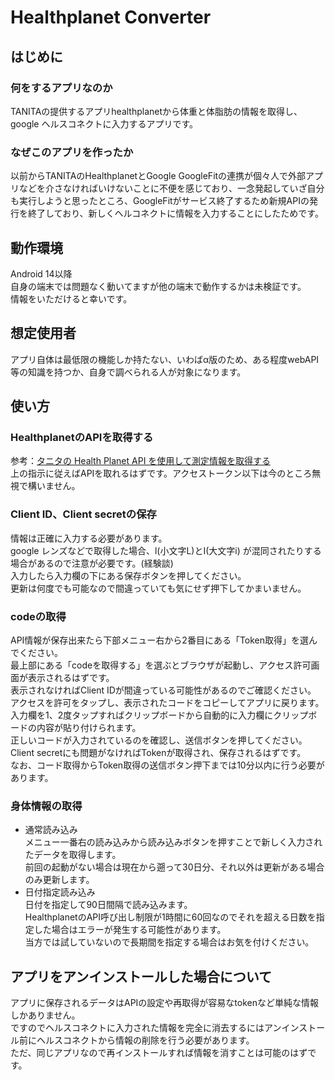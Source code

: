 # Healthplanet Converter

## はじめに

### 何をするアプリなのか

TANITAの提供するアプリhealthplanetから体重と体脂肪の情報を取得し、google ヘルスコネクトに入力するアプリです。

### なぜこのアプリを作ったか

以前からTANITAのHealthplanetとGoogle
GoogleFitの連携が個々人で外部アプリなどを介さなければいけないことに不便を感じており、一念発起していざ自分も実行しようと思ったところ、GoogleFitがサービス終了するため新規APIの発行を終了しており、新しくヘルコネクトに情報を入力することにしたためです。

## 動作環境

Android 14以降<br>
自身の端末では問題なく動いてますが他の端末で動作するかは未検証です。<br>
情報をいただけると幸いです。

## 想定使用者

アプリ自体は最低限の機能しか持たない、いわばα版のため、ある程度webAPI等の知識を持つか、自身で調べられる人が対象になります。

## 使い方

### HealthplanetのAPIを取得する

参考：[タニタの Health Planet API を使用して測定情報を取得する](https://zenn.dev/kou_pg_0131/articles/tanita-health-planet-api)<br>
上の指示に従えばAPIを取れるはずです。アクセストークン以下は今のところ無視で構いません。

### Client ID、Client secretの保存

情報は正確に入力する必要があります。<br>
google レンズなどで取得した場合、l(小文字L)とI(大文字i)
が混同されたりする場合があるので注意が必要です。(経験談)<br>
入力したら入力欄の下にある保存ボタンを押してください。<br>
更新は何度でも可能なので間違っていても気にせず押下してかまいません。

### codeの取得

API情報が保存出来たら下部メニュー右から2番目にある「Token取得」を選んでください。<br>
最上部にある「codeを取得する」を選ぶとブラウザが起動し、アクセス許可画面が表示されるはずです。<br>
表示されなければClient IDが間違っている可能性があるのでご確認ください。<br>
アクセスを許可をタップし、表示されたコードをコピーしてアプリに戻ります。<br>
入力欄を1、2度タップすればクリップボードから自動的に入力欄にクリップボードの内容が貼り付けられます。<br>
正しいコードが入力されているのを確認し、送信ボタンを押してください。<br>
Client secretにも問題がなければTokenが取得され、保存されるはずです。<br>
なお、コード取得からToken取得の送信ボタン押下までは10分以内に行う必要があります。

### 身体情報の取得

- 通常読み込み<br>
  メニュー一番右の読み込みから読み込みボタンを押すことで新しく入力されたデータを取得します。<br>
  前回の起動がない場合は現在から遡って30日分、それ以外は更新がある場合のみ更新します。
- 日付指定読み込み<br>
  日付を指定して90日間隔で読み込みます。<br>
  HealthplanetのAPI呼び出し制限が1時間に60回なのでそれを超える日数を指定した場合はエラーが発生する可能性があります。<br>
  当方では試していないので長期間を指定する場合はお気を付けください。

## アプリをアンインストールした場合について

アプリに保存されるデータはAPIの設定や再取得が容易なtokenなど単純な情報しかありません。<br>
ですのでヘルスコネクトに入力された情報を完全に消去するにはアンインストール前にヘルスコネクトから情報の削除を行う必要があります。<br>
ただ、同じアプリなので再インストールすれば情報を消すことは可能のはずです。
